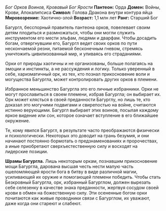 *Бог Орков Воинов, Кровавый Бог Ярости*
**Пантеон:** Орда
**Домен:** Войны, Крови, Апокалипсиса
**Символ:** Голова Дракона внутри контура яйца
**Мировозрение:** Хаотично-злой
**Возраст:** 1,1 млн лет
**Ранг:** Старший Бог

Багургл, бесспорный правитель пантеона орков, повелевает своим детям плодиться и размножаться, чтобы они могли служить инструментом его мести эльфам, людями и дварфам. Чтобы досадить богам, отвергнувшим его, Багургл ведет своих орков по пути нескончаемой резни, питаемой бесконечным гневом, стремясь уничтожить цивилизованный мир, и упиваясь его страданиями.  

Орки от природы хаотичны и не организованы, больше полагаясь на эмоции и инстинкты, а не рассуждения и логику. Только уверенный в себе, харизматичный орк, из тех, кто познал прикосновение воли и могущества Багургла, может контролировать других орков в племени.

Избранное меньшинство Багургла это его личные избранники. Орки не могут прославиться в своем племени, избрав Багургла; он выбирает их. Орк может клясться в своей преданности Багурглу, но лишь те, кто доказал это могучими подвигами и свирепостью на войне, считаются истинно верующими. Багургл выбирает этих воинов, посылая каждому яркое видение или сон, которое означает вступление в его ближайшее окружение.

Те, кому явился Багургл, в результате часто преображаются физически и психологически. Некоторых это доводит на грань безумия, и они начинают постоянно бормотать о предзнаменованиях и пророчествах, а иные приобретают сверхъестественную силу и восходят на лидерские позиции.

**Шрамы Багургла.** Лишь некоторым оркам, познавшим прикосновение мощи Багургла, дарована высшая честь нести малую часть ошеломляющей ярости бога в битву в виде различной магии, усиливающей их оружие и помогающей племени победить. Чтобы стать Безкровный Багургла, орк, избранный Багурглом, должен вырезать себе селезенку в качестве знака преданности, жертвуя сосудом своей крови в обмен на божественную силу. Эти осененные богом орки почитаются как живые проводники связи с Багурглом, их уважают, даже когда они стареют и слабеют.